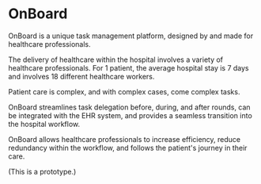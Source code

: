 # OnBoard

OnBoard is a unique task management platform, designed by and made for healthcare professionals.

The delivery of healthcare within the hospital involves a variety of healthcare professionals.
For 1 patient, the average hospital stay is 7 days and involves 18 different healthcare workers.

Patient care is complex, and with complex cases, come complex tasks. 

OnBoard streamlines task delegation before, during, and after rounds, can be integrated with the EHR system, and provides a seamless transition into the hospital workflow.

OnBoard allows healthcare professionals to increase efficiency, reduce redundancy within the workflow, and follows the patient's journey in their care.

(This is a prototype.)
